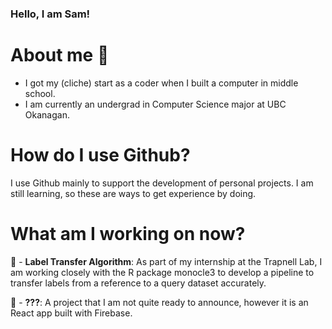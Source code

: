 ### Hello, I am Sam!

# About me 🤔
- I got my (cliche) start as a coder when I built a computer in middle school.
- I am currently an undergrad in Computer Science major at UBC Okanagan.

# How do I use Github?
I use Github mainly to support the development of personal projects. I am still learning, so these are ways to get experience by doing.

# What am I working on now?

🦠 - **Label Transfer Algorithm**: As part of my internship at the Trapnell Lab, I am working closely with the R package monocle3 to develop a pipeline to transfer labels from a reference to a query dataset accurately. 

📱 - **???**: A project that I am not quite ready to announce, however it is an React app built with Firebase.




<!--
**sjsikora/sjsikora** is a ✨ _special_ ✨ repository because its `README.md` (this file) appears on your GitHub profile.

Here are some ideas to get you started:

- 🔭 I’m currently working on ...
- 🌱 I’m currently learning ...
- 👯 I’m looking to collaborate on ...
- 🤔 I’m looking for help with ...
- 💬 Ask me about ...
- 📫 How to reach me: ...
- 😄 Pronouns: ...
- ⚡ Fun fact: ...
-->

